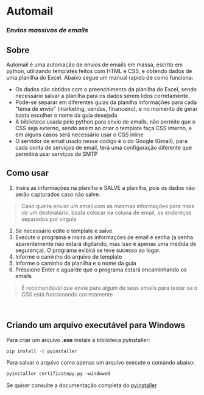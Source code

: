 # Automail
### _Envios massivos de emails_  

## Sobre
Automail é uma automação de envios de emails em massa, escrito em python, utilizando templates feitos com HTML e CSS, e obtendo dados de uma planilha do Excel. Abaixo segue um manual rapido de como funciona:
- Os dados são obtidos com o preenchimento da planilha do Excel, sendo necessário salvar a planilha para os dados serem lidos corretamente.
- Pode-se separar em diferentes guias da planilha informações para cada "tema de envio" (marketing, vendas, financeiro), e no momento de gerar basta escolher o nome da guia desejada
- A biblioteca usada pelo python para envio de emails, não permite que o CSS seja externo, sendo assim ao criar o template faça CSS interno, e em alguns casos será necessário usar o CSS inline
- O servidor de email usado nesse codigo é o do Google (Gmail), para cada conta de serviços de email, terá uma configuração diferente que permitirá usar serviços de SMTP 
&nbsp;
##  Como usar

1. Insira as informações na planilha e SALVE a planilha, pois os dados não serão capturados caso não salve. 
>Caso queira enviar um email com as mesmas informações para mais de um destinatário, basta colocar na coluna de email, os endereços separados por virgula

2. Se necessário edite o template e salve.
3. Execute o programa e insira as informações de email e senha (a senha aparentemente não estará digitando, mas isso é apenas uma medida de segurança). O programa exibirá se teve sucesso ao logar.
4. Informe o caminho do arquivo de template
5. Informe o caminho da planilha e o nome da guia
6. Pressione Enter e aguarde que o programa estará encaminhando os emails

>É recomendável que envie para algum de seus emails para testar se o CSS está funcionando corretamente


&nbsp;
## Criando um arquivo executável para Windows

Para criar um arquivo **.exe** instale a biblioteca pyinstaller:
```sh
pip install -U pyinstaller
```

Para salvar o arquivo como apenas um arquivo execute o comando abaixo:
```sh
pyinstaller certificatepy.py –windowed
```
Se quiser consulte a documentação completa do [pyinstaller](https://pyinstaller.org/en/stable/)
